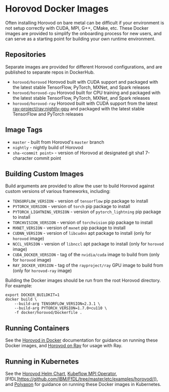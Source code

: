 # Horovod Docker Images

Often installing Horovod on bare metal can be difficult if your environment is not setup
correctly with CUDA, MPI, G++, CMake, etc. These Docker images are provided to simplify
the onboarding process for new users, and can serve as a starting point for building your
own runtime environment.

## Repositories

Separate images are provided for different Horovod configurations, and are published
to separate repos in DockerHub.

* `horovod/horovod` Horovod built with CUDA support and packaged with the latest stable TensorFlow, PyTorch, MXNet, 
  and Spark releases
* `horovod/horovod-cpu` Horovod built for CPU training and packaged with the latest stable TensorFlow, PyTorch, MXNet, 
  and Spark releases
* `horovod/horovod-ray` Horoovd built with CUDA support from the latest 
  [ray-project/ray:nightly-gpu](https://github.com/ray-project/ray) and packaged with the latest stable 
  TensorFlow and PyTorch releases

## Image Tags

* `master` - built from Horovod's `master` branch
* `nightly` - nightly build of Horovod
* `sha-<commit point>` - version of Horovod at designated git sha1 7-character commit point

## Building Custom Images

Build arguments are provided to allow the user to build Horovod against custom versions of various frameworks,
including:

* `TENSORFLOW_VERSION` - version of `tensorflow` pip package to install
* `PYTORCH_VERSION` - version of `torch` pip package to install
* `PYTORCH_LIGHTNING_VERSION` - version of `pytorch_lightning` pip package to install
* `TORCHVISION_VERSION` - version of `torchvision` pip package to install
* `MXNET_VERSION` - version of `mxnet` pip package to install
* `CUDNN_VERSION` - version of `libcudnn` apt package to install (only for `horovod` image)
* `NCCL_VERSION` - version of `libnccl` apt package to install (only for `horovod` image)
* `CUDA_DOCKER_VERSION` - tag of the `nvidia/cuda` image to build from (only for `horovod` image)
* `RAY_DOCKER_VERSION` - tag of the `rayproject/ray` GPU image to build from (only for `horovod-ray` image)

Building the Docker images should be run from the root Horovod directory. For example:

```
export DOCKER_BUILDKIT=1
docker build \
    --build-arg TENSORFLOW_VERSION=2.3.1 \
    --build-arg PYTORCH_VERSION=1.7.0+cu110 \
    -f docker/horovod/Dockerfile .
```

## Running Containers

See the [Horovod in Docker](../docs/docker.rst) documentation for guidance on running these Docker images, and
[Horovod on Ray](../docs/ray.rst) for usage with Ray.

## Running in Kubernetes

See the [Horovod Helm Chart](helm/README.md), [Kubeflow MPI Operator](https://github.com/kubeflow/mpi-operator/),
[FfDL]https://github.com/IBM/FfDL/tree/master/etc/examples/horovod/(), and [Polyaxon](https://docs.polyaxon.com/integrations/horovod/)
for guidance on running these Docker images in Kubernetes.
